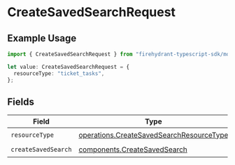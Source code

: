 # CreateSavedSearchRequest

## Example Usage

```typescript
import { CreateSavedSearchRequest } from "firehydrant-typescript-sdk/models/operations";

let value: CreateSavedSearchRequest = {
  resourceType: "ticket_tasks",
};
```

## Fields

| Field                                                                                                | Type                                                                                                 | Required                                                                                             | Description                                                                                          |
| ---------------------------------------------------------------------------------------------------- | ---------------------------------------------------------------------------------------------------- | ---------------------------------------------------------------------------------------------------- | ---------------------------------------------------------------------------------------------------- |
| `resourceType`                                                                                       | [operations.CreateSavedSearchResourceType](../../models/operations/createsavedsearchresourcetype.md) | :heavy_check_mark:                                                                                   | N/A                                                                                                  |
| `createSavedSearch`                                                                                  | [components.CreateSavedSearch](../../models/components/createsavedsearch.md)                         | :heavy_check_mark:                                                                                   | N/A                                                                                                  |